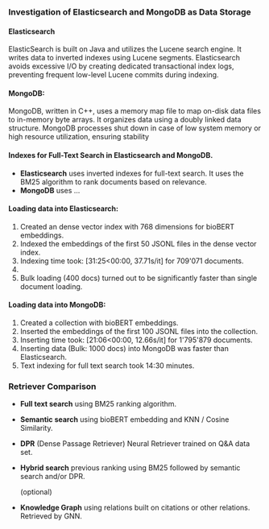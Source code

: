 ### Investigation of Elasticsearch and MongoDB as Data Storage

#### Elasticsearch 
ElasticSearch is built on Java and utilizes the Lucene search engine. It writes data to inverted indexes using Lucene segments. 
Elasticsearch avoids excessive I/O by creating dedicated transactional index logs, preventing frequent low-level Lucene commits during indexing.

#### MongoDB:
MongoDB, written in C++, uses a memory map file to map on-disk data files to in-memory byte arrays. 
It organizes data using a doubly linked data structure. MongoDB processes shut down in case of low system memory or high resource utilization, ensuring stability

#### Indexes for Full-Text Search in Elasticsearch and MongoDB.

- **Elasticsearch** uses inverted indexes for full-text search. It uses the BM25 algorithm to rank documents based on relevance.
- **MongoDB** uses ...

#### Loading data into Elasticsearch:
1. Created an dense vector index with 768 dimensions for bioBERT embeddings.
2. Indexed the embeddings of the first 50 JSONL files in the dense vector index.
3. Indexing time took: [31:25<00:00, 37.71s/it] for 709'071 documents.
4. 
5. Bulk loading (400 docs) turned out to be significantly faster than single document loading.

#### Loading data into MongoDB:
1. Created a collection with bioBERT embeddings.
2. Inserted the embeddings of the first 100 JSONL files into the collection.
3. Inserting time took: [21:06<00:00, 12.66s/it] for 1'795'879 documents.
4. Inserting data (Bulk: 1000 docs) into MongoDB was faster than Elasticsearch.
5. Text indexing for full text search took 14:30 minutes. 

### Retriever Comparison

- **Full text search** using BM25 ranking algorithm.
- **Semantic search** using bioBERT embedding and KNN / Cosine Similarity.
- **DPR** (Dense Passage Retriever) Neural Retriever trained on Q&A data set.
- **Hybrid search** previous ranking using BM25 followed by semantic search and/or DPR.

  (optional)

- **Knowledge Graph** using relations built on citations or other relations. Retrieved by GNN.